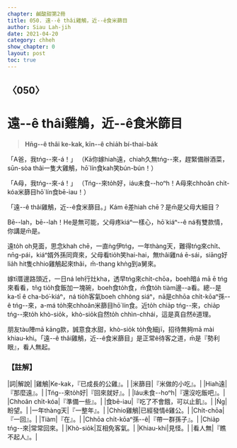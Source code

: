```yaml
---
chapter: 鹹酸甜第2冊
title: 050. 遠--ê thâi雞鵤，近--ê食米篩目
author: Siau Lah-jih
date: 2021-04-20
category: chheh
show_chapter: 0
layout: post
toc: true
---
```


## 〈050〉
# 遠--ê thâi雞鵤，近--ê食米篩目
> **Hn̄g--ê thâi ke-kak, kīn--ê chia̍h bí-thai-ba̍k**

「A爸，我tńg--來-á！」
（Kā你嫁hiah遠，chiah久無tńg--來，趕緊備辦酒菜，sūn-sòa thâi一隻大雞鵤，hō͘ lín食kah笑bún-bún！）

「A母，我tńg--來-á！」
（Tńg--來to̍h好，iáu未食--hoⁿh！A母來chhoân chi̍t-kóa米篩目hō͘ lín食bē-iau！）

「遠--ê thâi雞鵤，近--ê食米篩目。」Kám ē差hiah chē？是m̄是父母大細目？

Bē--lah，bē--lah！He是無可能，父母疼kiáⁿ一樣心，hō͘ kiáⁿ--ê ná有雙款情，你講是m̄是。

遠to̍h oh見面，思念khah chē，一直ǹg伊tńg，一年thàng天，難得tńg來chi̍t、nn̄g-pái，kiáⁿ婿外孫同齊來，父母看tio̍h笑hai-hai，無thâi雞ná ē-sái，siāng好lia̍h hit隻chhio雞鵤起來thâi，m̄-thang khǹg到a舅來。

嫁tī厝邊路頭近，一日ná leh行灶kha，透早tńg來chi̍t-chōa，boeh暗á mā ē tńg來看看，tn̄g tio̍h食飯加一塊碗，boeh食to̍h食，m̄食to̍h tiàm邊--a看。總--是ka-tī ê cha-bó͘-kiáⁿ，ná tio̍h客氣boeh chhòng siáⁿ，nā是chhōa chi̍t-kōaⁿ孫--ê tńg--來，a-má to̍h來chhoân米篩目hō͘ lín食。近to̍h chia̍p tńg--來，chia̍p tńg--來to̍h khò-sio̍k，khò-sio̍k自然to̍h chhìn-chhái，這是真自然ê道理。

朋友tàu陣mā kāng款，誠意食水甜，khò-sio̍k to̍h免細jī，招待無夠mā mài khiau-khi。「遠--ê thâi雞鵤，近--ê食米篩目」是正常ê待客之道，m̄是『勢利眼』，看人無起。

### 【註解】

|詞|解說|
|雞鵤|Ke-kak，『已成長的公雞』。|
|米篩目|『米做的小吃』。|
|Hiah遠|『那麼遠』。|
|Tńg--來to̍h好|『回來就好』。|
|Iáu未食--hoⁿh|『還沒吃飯吧』。|
|Chhoân chi̍t-kóa|『準備一些』。|
|食bē-iau|『吃了不會餓，可以止飢』。|
|Ǹg|盼望。|
|一年thàng天|『一整年』。|
|Chhio雞鵤|已經發情ê雞公。|
|Chi̍t-chōa|『一回』。|
|Tiàm|『在』。|
|Chhōa chi̍t-kōaⁿ孫--ê|『帶一群孫子』。|
|Chia̍p tńg--來|常常回來。|
|Khò-sio̍k|互相免客氣。|
|Khiau-khi|見怪。|
|看人無|『瞧不起人』。|
